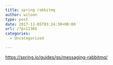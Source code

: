 ```yaml
---
title: spring rabbitmq
author: wiloon
type: post
date: 2017-11-05T03:24:30+00:00
url: /?p=11365
categories:
  - Uncategorized

---
```

https://spring.io/guides/gs/messaging-rabbitmq/